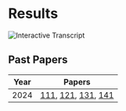 # Results

![Interactive Transcript](https://mylusi.lancaster.ac.uk/AcademicMarks/full_marks_combined.aspx)

## Past Papers

| Year |                                                         Papers                                                         |
| :--: | :--------------------------------------------------------------------------------------------------------------------: |
| 2024 | [111](/results/2024.111.pdf), [121](/results/2024.121.pdf), [131](/results/2024.131.pdf), [141](/results/2024.141.pdf) |

